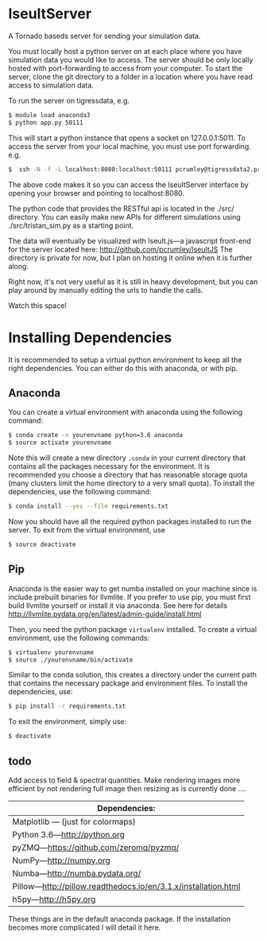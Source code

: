 # IseultServer
A Tornado baseds server for sending your simulation data.


You must locally host a python server on at each place where you have simulation data you would like to 
access. The server should be only locally hosted with port-forwarding to access from your computer. 
To start the server, clone the git directory to a folder in a location where you have read access 
to simulation data.

To run the server on tigressdata, e.g.
```bash
$ module load anaconda3 
$ python app.py 50111
```
This will start a python instance that opens a socket on 127.0.0.1:5011. To access the server from your
local machine, you must use port forwarding. e.g.
```bash
$  ssh -N -f -L localhost:8080:localhost:50111 pcrumley@tigressdata2.princeton.edu
```
The above code makes it so you can access the IseultServer interface by opening your browser and pointing to localhost:8080.

The python code that provides the RESTful api is located in the ./src/ directory. 
You can easily make new APIs for different simulations using ./src/tristan_sim.py as a starting point.

The data will eventually be visualized with Iseult.js&mdash;a javascript front-end for the server located 
here: http://github.com/pcrumley/IseultJS The directory is private for now, but I plan on hosting it online 
when it is further along.

Right now, it's not very useful as it is still in heavy development, but you can play around by manually 
editing the urls to handle the calls.

Watch this space!

# Installing Dependencies

It is recommended to setup a virtual python environment to keep all the right dependencies. You can either do this with anaconda, or with pip.

## Anaconda

You can create a virtual environment with anaconda using the following command:
```bash
$ conda create -n yourenvname python=3.6 anaconda
$ source activate yourenvname
```
Note this will create a new directory `.conda` in your current directory that contains all the packages necessary for the environment. It is recommended you choose a directory that has reasonable storage quota (many clusters limit the home directory to a very small quota). To install the dependencies, use the following command:
```bash
$ conda install --yes --file requirements.txt
```
Now you should have all the required python packages installed to run the server. To exit from the virtual environment, use
```bash
$ source deactivate
```

## Pip

Anaconda is the easier way to get numba installed on your machine since is include prebuilt binaries for llvmlite. 
If you prefer to use pip, you must first build llvmlite yourself or install it via anaconda. See here for details
http://llvmlite.pydata.org/en/latest/admin-guide/install.html

Then, you need the python package `virtualenv` installed. To create a virtual environment, use the following commands:
```bash
$ virtualenv yourenvname
$ source ./yourenvname/bin/activate
```
Similar to the conda solution, this creates a directory under the current path that contains the necessary package and environment files. To install the dependencies, use:
```bash
$ pip install -r requirements.txt
```
To exit the environment, simply use:
```bash
$ deactivate
```

## todo
Add access to field & spectral quantities.
Make rendering images more efficient by not rendering full image then resizing as is currently done
....

| Dependencies: |
| ------------ |
| Matplotlib &mdash; (just for colormaps) |
| Python 3.6&mdash;http://python.org |
| pyZMQ&mdash;https://github.com/zeromq/pyzmq/ |
| NumPy&mdash;http://numpy.org |
| Numba&mdash;http://numba.pydata.org/ |
| Pillow&mdash;http://pillow.readthedocs.io/en/3.1.x/installation.html |
| h5py&mdash;http://h5py.org |

These things are in the default anaconda package. If the installation becomes more complicated I will detail it here.
